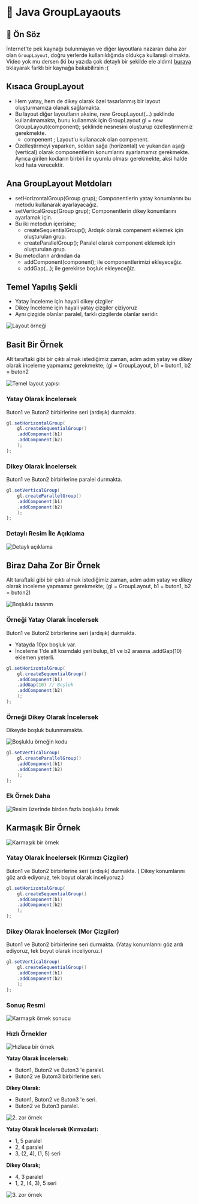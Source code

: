 # 🚧 Java GroupLayaouts

## 🎤 Ön Söz

İnternet'te pek kaynağı bulunmayan ve diğer layoutlara nazaran daha zor olan `GroupLayout`, doğru yerlerde kullanıldığında oldukça kullanışlı olmakta. Video yok mu dersen \(ki bu yazıda çok detaylı bir şekilde ele aldım\) [buraya](https://www.youtube.com/watch?v=vA9ZSgaLaJs&t=317s) tıklayarak farklı bir kaynağa bakabilirsin :\(

## Kısaca GroupLayout

* Hem yatay, hem de dikey olarak özel tasarlanmış bir layout oluşturmamıza olanak sağlamakta.
* Bu layout diğer layoutların aksine, new GroupLayout\(...\) şeklinde kullanılmamakta, bunu kullanmak için GroupLayout gl = new GroupLayout\(component\); şeklinde nesnesini oluşturup özelleştirmemiz gerekmekte.
  * compenent ; Layout'u kullanacak olan compenent.
* Özelleştirmeyi yaparken, soldan sağa \(horizontal\) ve yukarıdan aşağı \(vertical\) olarak componentlerin konumlarını ayarlamamız gerekmekte. Ayrıca girilen kodların birbiri ile uyumlu olması gerekmekte, aksi halde kod hata verecektir.

## Ana GroupLayout Metdoları

* setHorizontalGroup\(Group grup\); Componentlerin yatay konumlarını bu metodu kullanarak ayarlayacağız.
* setVerticalGroup\(Group grup\); Componentlerin dikey konumlarını ayarlamak için.
* Bu iki metodun içerisine;
  * createSequentialGroup\(\); Ardışık olarak compenent eklemek için oluşturulan grup.
  * createParallelGroup\(\); Paralel olarak component eklemek için oluşturulan grup.
* Bu metodların ardından da
  * addComponent\(component\); ile componentlerimizi ekleyeceğiz.
  * addGap\(...\); ile gerekirse boşluk ekleyeceğiz.

## Temel Yapılış Şekli

* Yatay İnceleme için hayali dikey çizgiler
* Dikey İnceleme için hayali yatay çizgiler çiziyoruz
* Aynı çizgide olanlar paralel, farklı çizgilerde olanlar seridir.

![Layout &#xF6;rne&#x11F;i](../../../.gitbook/assets/image%20%2827%29.png)

## Basit Bir Örnek

Alt taraftaki gibi bir çıktı almak istediğimiz zaman, adım adım yatay ve dikey olarak inceleme yapmamız gerekmekte; \(gl = GroupLayout, b1 = buton1, b2 = buton2

![Temel layout yap&#x131;s&#x131;](../../../.gitbook/assets/image%20%2832%29.png)

### Yatay Olarak İncelersek

Buton1 ve Buton2 birbirlerine seri \(ardışık\) durmakta.

```java
gl.setHorizontalGroup(
    gl.createSequentialGroup()
    .addComponent(b1)
    .addComponent(b2)
    );
);
```

### Dikey Olarak İncelersek

Buton1 ve Buton2 birbirlerine paralel durmakta.

```java
gl.setVerticalGroup(
    gl.createParallelGroup()
    .addComponent(b1)
    .addComponent(b2)
    );
);
```

### Detaylı Resim İle Açıklama

![Detayl&#x131; a&#xE7;&#x131;klama](../../../.gitbook/assets/image%20%2856%29.png)

## Biraz Daha Zor Bir Örnek

Alt taraftaki gibi bir çıktı almak istediğimiz zaman, adım adım yatay ve dikey olarak inceleme yapmamız gerekmekte; \(gl = GroupLayout, b1 = buton1, b2 = buton2\)

![Bo&#x15F;luklu tasar&#x131;m](../../../.gitbook/assets/image%20%2835%29.png)

### Örneği Yatay Olarak İncelersek

Buton1 ve Buton2 birbirlerine seri \(ardışık\) durmakta.

* Yatayda 10px boşluk var.
* İnceleme 1'de alt kısımdaki yeri bulup, b1 ve b2 arasına .addGap\(10\) eklemen yeterli.

```java
gl.setHorizontalGroup(
    gl.createSequentialGroup()
    .addComponent(b1)
    .addGap(10) // Boşluk
    .addComponent(b2)
    );
);
```

### Örneği Dikey Olarak İncelersek

Dikeyde boşluk bulunmamakta.

![Bo&#x15F;luklu &#xF6;rne&#x11F;in kodu](../../../.gitbook/assets/image%20%282%29.png)

```java
gl.setVerticalGroup(
    gl.createParallelGroup()
    .addComponent(b1)
    .addComponent(b2)
    );
);
```

### Ek Örnek Daha

![Resim &#xFC;zerinde birden fazla bo&#x15F;luklu &#xF6;rnek](../../../.gitbook/assets/image%20%2820%29.png)

## Karmaşık Bir Örnek

![Karma&#x15F;&#x131;k bir &#xF6;rnek](../../../.gitbook/assets/image%20%2817%29.png)

### Yatay Olarak İncelersek \(Kırmızı Çizgiler\)

Buton1 ve Buton2 birbirlerine seri \(ardışık\) durmakta. \( Dikey konumlarını göz ardı ediyoruz, tek boyut olarak inceliyoruz.\)

```java
gl.setHorizontalGroup(
    gl.createSequentialGroup()
    .addComponent(b1)
    .addComponent(b2)
    );
);
```

### Dikey Olarak İncelersek \(Mor Çizgiler\)

Buton1 ve Buton2 birbirlerine seri durmakta. \(Yatay konumlarını göz ardı ediyoruz, tek boyut olarak inceliyoruz.\)

```java
gl.setVerticalGroup(
    gl.createSequentialGroup()
    .addComponent(b1)
    .addComponent(b2)
    );
);
```

### Sonuç Resmi

![Karma&#x15F;&#x131;k &#xF6;rnek sonucu](../../../.gitbook/assets/image%20%2848%29.png)

### Hızlı Örnekler

![H&#x131;zlaca bir &#xF6;rnek](../../../.gitbook/assets/image%20%2849%29.png)

**Yatay Olarak İncelersek:**

* Buton1, Buton2 ve Buton3 'e paralel.
* Buton2 ve Butom3 birbirlerine seri.

**Dikey Olarak:**

* Buton1, Buton2 ve Buton3 'e seri.
* Buton2 ve Buton3 paralel.

![2. zor &#xF6;rnek](../../../.gitbook/assets/image%20%288%29.png)

**Yatay Olarak İncelersek \(Kırmızılar\):**

* 1, 5 paralel
* 2, 4 paralel
* 3,  \(2, 4\), \(1, 5\) seri

**Dikey Olarak;**

* 4, 3 paralel
* 1, 2, \(4, 3\), 5 seri

![3. zor &#xF6;rnek](../../../.gitbook/assets/image%20%2834%29.png)

